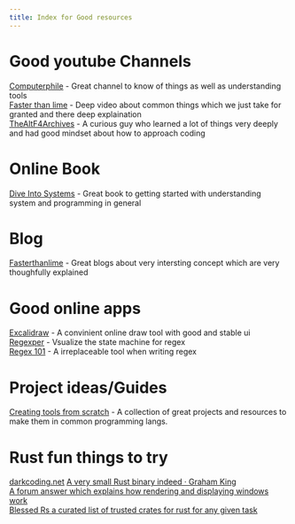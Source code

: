 ```yaml
---
title: Index for Good resources
---
```


# Good youtube Channels
[Computerphile](https://www.youtube.com/@Computerphile/featured) - Great channel to know of things as well as understanding tools  
[Faster than lime](https://www.youtube.com/@fasterthanlime) - Deep video about common things which we just take for granted and there deep explaination  
[TheAltF4Archives](https://www.youtube.com/@TheAltF4Archives/videos) - A curious guy who learned a lot of things very deeply and had good mindset about how to approach coding  

# Online Book
[Dive Into Systems](https://diveintosystems.org/book/introduction.html) - Great book to getting started with understanding system and programming in general

# Blog
[Fasterthanlime](https://fasterthanli.me/) - Great blogs about very intersting concept which are very thoughfully explained  

# Good online apps
[Excalidraw](https://excalidraw.com/)      - A convinient online draw tool with good and stable ui  
[Regexper](https://regexper.com/)          - Vsualize the state machine for regex  
[Regex 101](https://regex101.com/)         - A irreplaceable tool when writing regex  

# Project ideas/Guides
[Creating tools from scratch](https://github.com/codecrafters-io/build-your-own-x)     - A collection of great projects and resources to make them in common programming langs.  


# Rust fun things to try
[darkcoding.net](https://darkcoding.net/)
[A very small Rust binary indeed · Graham King](https://darkcoding.net/software/a-very-small-rust-binary-indeed/)  
[A forum answer which explains how rendering and displaying windows work](https://users.rust-lang.org/t/i-cant-find-glutin-tutorials/93482/2)  
[Blessed Rs a curated list of trusted crates for rust for any given task](https://blessed.rs/crates)  
